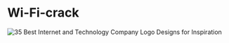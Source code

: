 # Wi-Fi-crack
![35 Best Internet and Technology Company Logo Designs for Inspiration](https://github.com/user-attachments/assets/0ce6456c-934a-4877-807b-6c204e344d88)

